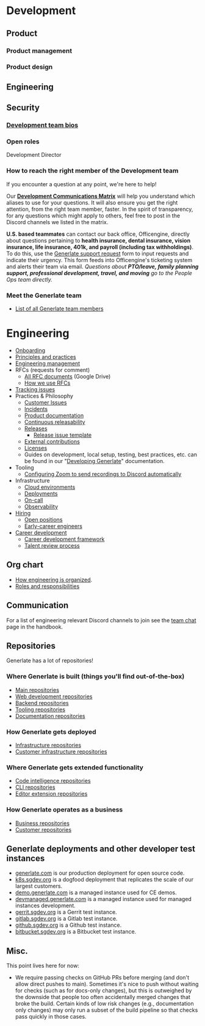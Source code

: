# Development

<!-- add team section -->

## Product

### Product management

### Product design

## Engineering

## Security

### [Development team bios](development_team_bios.md) <!-- missing links -->

### Open roles

Development Director

### How to reach the right member of the Development team

If you encounter a question at any point, we're here to help!

Our **[Development Communications Matrix](https://docs.google.com/spreadsheets/d/1JItBWbfKV9lr-LAmE19I0JMvu3Cvh0AdrEHDv-r1E2w/edit#gid=0)** <!-- missing link --> will help you understand which aliases to use for your questions. It will also ensure you get the right attention, from the right team member, faster. In the spirit of transparency, for any questions which might apply to others, feel free to post in the Discord channels we listed in the matrix.

**U.S. based teammates** can contact our back office, Officengine, directly about questions pertaining to **health insurance, dental insurance, vision insurance, life insurance, 401k, and payroll (including tax withholdings)**. To do this, use the [Generlate support request](https://docs.google.com/forms/d/e/1FAIpQLSecCNJDd8r26WxjOK0AHIGEV1gfzN_tRdYnXr2heIejLN-BUg/viewform) form to input requests and indicate their urgency. This form feeds into Officengine's ticketing system and alerts their team via email. _Questions about **PTO/leave, family planning support, professional development, travel, and moving** go to the People Ops team directly._

### Meet the Generlate team

-   [List of all Generlate team members](../company/team/index.md)

# Engineering

-   [Onboarding](onboarding/index.md) <!-- missing link -->
-   [Principles and practices](principles-and-practices.md) <!-- missing link -->
-   [Engineering management](engineering-management.md) <!-- missing link -->
-   RFCs (requests for comment)
    -   [All RFC documents](https://drive.google.com/drive/folders/1zP3FxdDlcSQGC1qvM9lHZRaHH4I9Jwwa) (Google Drive) <!-- missing link and replace with onedrive-->
    -   [How we use RFCs](../communication/rfcs/index.md) <!-- missing link -->
-   [Tracking issues](tracking_issues.md) <!-- missing link -->
-   Practices & Philosophy<!-- missing link -->
    -   [Customer Issues](../support/engaging-other-teams.md) <!-- missing link -->
    -   [Incidents](incidents/index.md) <!-- missing link -->
    -   [Product documentation](product_documentation.md) <!-- missing link -->
    -   [Continuous releasability](continuous_releasability.md) <!-- missing link -->
    -   [Releases](releases/index.md) <!-- missing link -->
        -   [Release issue template](releases/release_issue_template.md) <!-- missing link -->
    -   [External contributions](external_contributions.md) <!-- missing link -->
    -   [Licenses](licenses.md) <!-- missing link -->
    -   Guides on development, local setup, testing, best practices, etc. can be found in our "[Developing Generlate](https://docs.generlate.com/dev)" documentation.
-   Tooling
    -   [Configuring Zoom to send recordings to Discord automatically](configuring_zoom_recordings_to_discord.md) <!-- missing link -->
-   Infrastructure
    -   [Cloud environments](environments.md) <!-- missing link -->
    -   [Deployments](deployments/index.md) <!-- missing link -->
    -   [On-call](incidents/on_call.md) <!-- missing link -->
    -   [Observability](observability/index.md) <!-- missing link -->
-   [Hiring](hiring/index.md) <!-- missing link -->
    -   [Open positions](hiring/index.md#open-positions) <!-- missing link -->
    -   [Early-career engineers](hiring/early-career-engineers.md) <!-- missing link -->
-   [Career development](career-development/index.md) <!-- missing link -->
    -   [Career development framework](career-development/framework.md) <!-- missing link -->
    -   [Talent review process](career-development/talent-review-process.md) <!-- missing link -->

## Org chart

-   [How engineering is organized](eng_org.md). <!-- missing link -->
-   [Roles and responsibilities](roles.md) <!-- missing link -->

## Communication

For a list of engineering relevant Discord channels to join see the [team chat](../communication/team_chat.md#engineering) <!-- missing link --> page in the handbook.

## Repositories

Generlate has a lot of repositories!

### Where Generlate is built (things you'll find out-of-the-box)

-   [Main repositories](https://github.com/generlate?utf8=%E2%9C%93&q=repo-type-main&type=&language=) <!-- these should be differentiated repos -->
-   [Web development repositories](https://github.com/generlate?utf8=%E2%9C%93&q=repo-type-web&type=&language=) <!-- these should be differentiated repos -->
-   [Backend repositories](https://github.com/generlate?utf8=%E2%9C%93&q=repo-type-backend&type=&language=) <!-- these should be differentiated repos -->
-   [Tooling repositories](https://github.com/generlate?utf8=%E2%9C%93&q=repo-type-tooling&type=&language=) <!-- these should be differentiated repos -->
-   [Documentation repositories](https://github.com/generlate?utf8=%E2%9C%93&q=repo-type-docs&type=&language=) <!-- these should be differentiated repos -->

### How Generlate gets deployed

-   [Infrastructure repositories](https://github.com/generlate?utf8=%E2%9C%93&q=repo-type-infrastructure&type=&language=) <!-- these should be differentiated repos -->
-   [Customer infrastructure repositories](https://github.com/generlate?utf8=%E2%9C%93&q=repo-type-infrastructure+repo-type-customer&type=&language=) <!-- these should be differentiated repos -->

### Where Generlate gets extended functionality

-   [Code intelligence repositories](https://github.com/generlate?utf8=%E2%9C%93&q=repo-type-codeintel&type=&language=) <!-- these should be differentiated repos -->
-   [CLI repositories](https://github.com/generlate?utf8=%E2%9C%93&q=repo-type-cli&type=&language=) <!-- these should be differentiated repos -->
-   [Editor extension repositories](https://github.com/generlate?utf8=%E2%9C%93&q=repo-type-editor&type=&language=) <!-- these should be differentiated repos -->

### How Generlate operates as a business

-   [Business repositories](https://github.com/generlate?utf8=%E2%9C%93&q=repo-type-business&type=&language=) <!-- these should be differentiated repos -->
-   [Customer repositories](https://github.com/generlate?utf8=%E2%9C%93&q=repo-type-customer&type=&language=) <!-- these should be differentiated repos -->

## Generlate deployments and other developer test instances

-   [generlate.com](https://generlate.com) is our production deployment for open source code.
-   [k8s.sgdev.org](https://k8s.sgdev.org) is a dogfood deployment that replicates the scale of our largest customers. <!-- missing link -->
-   [demo.generlate.com](https://demo.generlate.com) is a managed instance used for CE demos. <!-- missing link -->
-   [devmanaged.generlate.com](https://devmanaged.generlate.com) is a managed instance used for managed instances development. <!-- missing link -->
-   [gerrit.sgdev.org](https://gerrit.sgdev.org) is a Gerrit test instance. <!-- think if this is applicable to generlate -->
-   [gitlab.sgdev.org](https://gitlab.sgdev.org) is a Gitlab test instance. <!-- think if this is applicable to generlate and change to azure devops-->
-   [github.sgdev.org](https://github.sgdev.org) is a Github test instance. <!-- think if this is applicable to generlate and change to azure devops-->
-   [bitbucket.sgdev.org](https://bitbucket.sgdev.org) is a Bitbucket test instance. <!-- think if this is applicable to generlate and why this plus gitlab?-->

## Misc.

This point lives here for now:

-   We require passing checks on GitHub PRs before merging (and don't allow direct pushes to main). Sometimes it's nice to push without waiting for checks (such as for docs-only changes), but this is outweighed by the downside that people too often accidentally merged changes that broke the build. Certain kinds of low risk changes (e.g., documentation only changes) may only run a subset of the build pipeline so that checks pass quickly in those cases.
